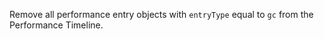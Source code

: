 <!-- YAML
added: v8.5.0
-->

Remove all performance entry objects with `entryType` equal to `gc` from the
Performance Timeline.

